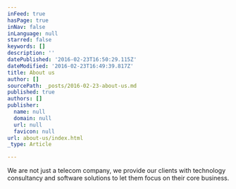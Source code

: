```yaml
---
inFeed: true
hasPage: true
inNav: false
inLanguage: null
starred: false
keywords: []
description: ''
datePublished: '2016-02-23T16:50:29.115Z'
dateModified: '2016-02-23T16:49:39.817Z'
title: About us
author: []
sourcePath: _posts/2016-02-23-about-us.md
published: true
authors: []
publisher:
  name: null
  domain: null
  url: null
  favicon: null
url: about-us/index.html
_type: Article

---
```

We are not just a telecom company, we provide our clients with technology consultancy and software solutions to let them focus on their core business.